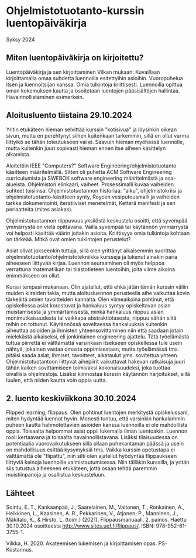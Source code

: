 # Ohjelmistotuotanto-kurssin luentopäiväkirja

Syksy 2024

## Miten luentopäiväkirja on kirjoitettu?

Luentopäiväkirja ja sen kirjoittaminen Vilkan mukaan: Kuvaillaan kirjoittamalla omaa suhdetta luennoilla esitettyihin asioihin. Vuoropuhelua itsen ja luennoitsijan kanssa. Omia tulkintoja kriittisesti. Luennoilla opittua oman kokemuksen kautta ja osoitetaan luentojen pääsisältöjen hallintaa. Havainnollistaminen esimerkein.

## Aloitusluento tiistaina 29.10.2024

Yritin etukäteen hieman selvittää kurssin "kotisivua" ja löysinkin oikean sivun, mutta en perehtynyt siihen kuitenkaan tarkemmin, sillä en ollut varma liittyikö se tähän toteutukseen vai ei. Saavuin hieman myöhässä luennolle, mutta kuitenkin juuri sopivasti hieman ennen itse aiheen käsittelyn alkamista.

Aloitettiin IEEE "Computers?" Software Engineering/ohjelmistotuotanto käsitteen määritelmällä. Sitten oli puhetta ACM Software Engineering curriculumista ja SWEBOK software engineering määritelmästä ja osa-alueista. Ohjelmiston elinkaari, vaiheet. Prosessimalli kuvaa vaiheiden suhteet toisiinsa. Ohjelmistotuotannon historiaa: "alku", ohjelmistokriisi ja ohjelmistotuotanto-käsitteen synty, Roycen vesiputousmalli ja vaiheiden tarkka dokumentointi, iteratiiviset menetelmät, Ketterä manifesti ja sen periaatteita (mites asiakas).

Ohjelmistotuotannon riippuvuus yksilöstä keskustelu osoitti, että syvempää ymmärrystä on vielä opittavana. Vailla syvempää tai käytännön ymmärrystä voi helposti käsittää väärin joitakin asioita. Kriittisyys omia tulkintoja kohtaan on tärkeää. Mitkä ovat omien tulkintojen perustelut?

Asiat olivat jokseenkin tuttuja, sillä olen yrittänyt aikaisemmin suorittaa ohjelmistotuotanto/ohjelmistotekniikka kursseja ja lukenut ainakin paria aiheeseen liittyvää kirjaa. Luennon seuraaminen oli myös helppoa verrattuna matematiikan tai tilastotieteen luentoihin, joita viime aikoina enimmäkseen on ollut. 

Kurssi tempasi mukanaan. Olin ajatellut, että ehkä jätän tämän kurssin väliin muiden kiireiden takia, mutta aloitusluennon perusteella aihe vaikuttaa kovin tärkeältä omien tavoitteiden kannalta. Olen viimeaikoina pohtinut, että opiskellessa asiat korostuvat ja hankaluus syntyy opiskeltavan asian muistamisesta ja ymmärtämisestä, minkä hankaluus riippuu asian monimutkaisuudesta tai vaikkapa abstraktiotasosta, riippuu vähän siitä mihin on tottunut. Käytännössä soveltaessa hankaluuksia kuitenkin aiheuttaa asioiden ja ihmisten yhteensovittaminen niin että saadaan jotain mielekästä aikaiseksi, eli jonkinlainen engineering ajattelu. Tätä työelämästä tuttua piirrettä ei välttämättä varsinkaan itsekseen opiskellessa tule usein nähtyä, jokainen vastaa omasta oppimisestaan, mutta työelämässä tms. pitäisi saada asiat, ihmiset, tavoitteet, aikataulut yms. sovitettua yhteen. Ohjelmistotuotantoon liittyvät aihepiirit vaikuttavat hakevan ratkaisuja juuri tähän kaiken sovittamiseen toimivaksi kokonaisuudeksi, joka tuottaa oivallisia ohjelmistoja. Lisäksi kiinnostaa kurssin käytännön harjoitukset, sillä luulen, että niiden kautta voin oppia uutta.

## 2. luento keskiviikkona 30.10.2024

Flipped learning, flippaus. Olen pohtinut luentojen merkitystä opiskelussani, miten hydyntää luennot hyvin. Monesti tuntuu, että varsinkin hankalammin puheen kautta hahmotettavien asioiden kanssa luennoilla ei ole mahdollista oppia. Toisaalta helpommat asiat oppii lukemalla ilman luentoakin. Luennon rooli kertaavana ja toisaalta havainnollistavana. Lisäksi tilaisuudessa on potentiaalia vuorovaikutukseen sillä ollaan puhekantaman päässä ja usein on mahdollisuus esittää kysymyksiä tms. Vaikka kurssin opetustapa ei välttämättä ole "flipattu", niin silti olen ajatellut hyödyntää flippaukseen liittyviä keinoja luennoille valmistautumisessa. Niin tälläkin kurssilla, ja yritän siis tutustua aiheeseen etukäteen, jotta osaan tehdä paremmin muistiinpanoja ja osallistua keskusteluun.



## Lähteet

Sointu, E. T., Kankaanpää, J., Saarelainen, M., Valtonen, T., Ronkainen, A., Heikkinen, L., Kaasinen, A. R., Pekkarinen, V., Atjonen, P., Manninen, J., Mäkitalo, K., & Hirsto, L. (toim.) (2021). Flippausmanuaali, 2. painos. Haettu 30.10.2024 osoitteesta http://www.sites.uef.fi/flippaus/. ISBN: 978-952-61-3755-1.

Vilkka, H. 2020. Akateemisen lukemisen ja kirjoittamisen opas. PS-Kustannus. 

